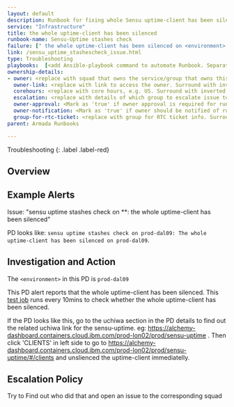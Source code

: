 ```yaml
---
layout: default
description: Runbook for fixing whole Sensu uptime-client has been silenced issue
service: "Infrastructure"
title: the whole uptime-client has been silenced
runbook-name: Sensu-Uptime stashes check
failure: [" the whole uptime-client has been silenced on <environment> "]
link: /sensu_uptime_stashescheck_issue.html
type: Troubleshooting
playbooks:  [<add Ansible-playbook command to automate Runbook. Separate each Playbook with a comma and surround with inverted commas>]
ownership-details:
- owner: <replace with squad that owns the service/group that owns this pager. Surround with inverted commas>
  owner-link: <replace with link to access the owner. Surround with inverted commas>
  corehours: <replace with core hours, e.g. US. Surround with inverted commas>
  escalation: <replace with details of which group to escalate issue to. Surround with inverted commas>
  owner-approval: <Mark as 'true' if owner approval is required for runbook/ansible-playbook actions. Otherwise mark as 'false'>
  owner-notification: <Mark as 'true' if owner should be notified of runbook/ansible-playbook results. Otherwise mark as 'false'>
  group-for-rtc-ticket: <replace with group for RTC ticket info. Surround with inverted commas>
parent: Armada Runbooks

---
```


Troubleshooting
{: .label .label-red}

## Overview

## Example Alerts

Issue: "sensu uptime stashes check on **: the whole uptime-client has been silenced"


PD looks like: `sensu uptime stashes check on prod-dal09: The whole uptime-client has been silenced on prod-dal09`.

## Investigation and Action

The `<environment>` in this PD is `prod-dal09`

This PD alert reports that the whole uptime-client has been silenced. This [test job](https://alchemy-conductors-jenkins.swg-devops.com/job/Conductors/job/Conductors-Monitoring/job/sensu-uptime-stash-clients-monitor/)
runs every 10mins to check whether the whole uptime-client has been silenced.

If the PD looks like this, go to the uchiwa section in the PD details to find out the related uchiwa link for the sensu-uptime. eg: https://alchemy-dashboard.containers.cloud.ibm.com/prod-lon02/prod/sensu-uptime
. Then click 'CLIENTS' in left side to go to https://alchemy-dashboard.containers.cloud.ibm.com/prod-lon02/prod/sensu-uptime/#/clients  and unslienced the uptime-client immediatelly.

## Escalation Policy

Try  to Find out  who did that and open an issue to the corresponding squad
